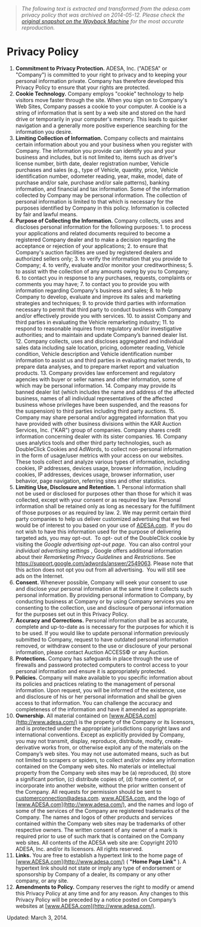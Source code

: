 > *The following text is extracted and transformed from the adesa.com privacy policy that was archived on 2014-05-12. Please check the [original snapshot on the Wayback Machine](https://web.archive.org/web/20140512220640id_/http%3A//www.adesa.com/privacy-policy) for the most accurate reproduction.*

# Privacy Policy

  1. **Commitment to Privacy Protection.** ADESA, Inc. ("ADESA" or "Company") is committed to your right to privacy and to keeping your personal information private. Company has therefore developed this Privacy Policy to ensure that your rights are protected.
  2.  **Cookie Technology.** Company employs "cookie" technology to help visitors move faster through the site. When you sign on to Company's Web Sites, Company passes a cookie to your computer. A cookie is a string of information that is sent by a web site and stored on the hard drive or temporarily in your computer's memory. This leads to quicker navigation and a generally more positive experience searching for the information you desire.
  3.  **Limiting Collection of Information.** Company collects and maintains certain information about you and your business when you register with Company. The information you provide can identify you and your business and includes, but is not limited to, items such as driver's license number, birth date, dealer registration number, Vehicle purchases and sales (e.g., type of Vehicle, quantity, price, Vehicle identification number, odometer reading, year, make, model, date of purchase and/or sale, purchase and/or sale patterns), banking information, and financial and tax information. Some of the information collected by Company may be personal information. The collection of personal information is limited to that which is necessary for the purposes identified by Company in this policy. Information is collected by fair and lawful means.
  4.  **Purpose of Collecting the Information.** Company collects, uses and discloses personal information for the following purposes:
    1. to process your applications and related documents required to become a registered Company dealer and to make a decision regarding the acceptance or rejection of your applications;
    2. to ensure that Company's auction facilities are used by registered dealers and authorized sellers only;
    3. to verify the information that you provide to Company;
    4. to verify, evaluate and/or monitor your creditworthiness;
    5. to assist with the collection of any amounts owing by you to Company;
    6. to contact you in response to any purchases, requests, complaints or comments you may have;
    7. to contact you to provide you with information regarding Company's business and sales;
    8. to help Company to develop, evaluate and improve its sales and marketing strategies and techniques;
    9. to provide third parties with information necessary to permit that third party to conduct business with Company and/or effectively provide you with services.
    10. to assist Company and third parties in evaluating the Vehicle remarketing industry;
    11. to respond to reasonable inquires from regulatory and/or investigative authorities; and to maintain and update Company’s banned dealer list.
    12. Company collects, uses and discloses aggregated and individual sales data including sale location, pricing, odometer reading, Vehicle condition, Vehicle description and Vehicle identification number information to assist us and third parties in evaluating market trends, to prepare data analyses, and to prepare market report and valuation products.
    13. Company provides law enforcement and regulatory agencies with buyer or seller names and other information, some of which may be personal information.
    14. Company may provide its banned dealer list (which includes the name and address of the affected business, names of all individual representatives of the affected business whose privileges have been suspended, and the reasons for the suspension) to third parties including third party auctions.
    15. Company may share personal and/or aggregated information that you have provided with other business divisions within the KAR Auction Services, Inc. ("KAR") group of companies. Company shares credit information concerning dealer with its sister companies.
    16. Company uses analytics tools and other third party technologies, such as DoubleClick Cookies and AdWords, to collect non-personal information in the form of usage/user metrics with your access on our websites.  These tools collect and analyze various types of information, including cookies, IP addresses, devices usage, browser information, including cookies, IP addresses, devices usage, browser information, user behavior, page navigation, referring sites and other statistics.
  5.  **Limiting Use, Disclosure and Retention.**
    1. Personal information shall not be used or disclosed for purposes other than those for which it was collected, except with your consent or as required by law. Personal information shall be retained only as long as necessary for the fulfillment of those purposes or as required by law.
    2. We may permit certain third party companies to help us deliver customized advertising that we feel would be of interest to you based on your use of [ADESA.com](http://www.adesa.com/).  If you do not wish to have this information used for the purpose of delivering targeted ads, you may opt-out.  To opt- out of the DoubleClick cookie by visiting the _Google advertising opt-out page_.  You can also control your _individual advertising settings_ , Google offers additional information about their _Remarketing Privacy Guidelines_ and _Restrictions_. See <https://support.google.com/adwords/answer/2549063>. Please note that this action does not opt you out from all advertising.  You will still see ads on the Internet.
  6.  **Consent.** Whenever possible, Company will seek your consent to use and disclose your personal information at the same time it collects such personal information. By providing personal information to Company, by conducting business at Company or by using Company services you are consenting to the collection, use and disclosure of personal information for the purposes set out in this Privacy Policy.
  7.  **Accuracy and Corrections.** Personal information shall be as accurate, complete and up-to-date as is necessary for the purposes for which it is to be used. If you would like to update personal information previously submitted to Company, request to have outdated personal information removed, or withdraw consent to the use or disclosure of your personal information, please contact Auction ACCESS© or any Auction.
  8.  **Protections.** Company has safeguards in place through the use of firewalls and password protected computers to control access to your personal information and ensure it is appropriately protected.
  9.  **Policies.** Company will make available to you specific information about its policies and practices relating to the management of personal information. Upon request, you will be informed of the existence, use and disclosure of his or her personal information and shall be given access to that information. You can challenge the accuracy and completeness of the information and have it amended as appropriate.
  10.  **Ownership.** All material contained on [www.ADESA.com](http://www.adesa.com/) is the property of the Company or its licensors, and is protected under the appropriate jurisdictions copyright laws and international conventions. Except as explicitly provided by Company, you may not transmit, display, reproduce, distribute, modify, create-derivative works from, or otherwise exploit any of the materials on the Company’s web sites. You may not use automated means, such as but not limited to scrapers or spiders, to collect and/or index any information contained on the Company web sites. No materials or intellectual property from the Company web sites may be (a) reproduced, (b) store a significant portion, (c) distribute copies of, (d) frame content of, or incorporate into another website, without the prior written consent of the Company. All requests for permission should be sent to [customerconnection@adesa.com](mailto:customerconnection@adesa.com). www.ADESA.com, and the logo of [www.ADESA.com](http://www.adesa.com/), and the names and logo of some of the services of the Company are registered trademarks of the Company. The names and logos of other products and services contained within the Company web sites may be trademarks of other respective owners. The written consent of any owner of a mark is required prior to use of such mark that is contained on the Company web sites. All contents of the ADESA web site are: Copyright 2010 ADESA, Inc. and/or its licensors. All rights reserved.
  11.  **Links.** You are free to establish a hypertext link to the home page of [www.ADESA.com](http://www.adesa.com/) ( **"Home Page Link"** ). A hypertext link should not state or imply any type of endorsement or sponsorship by Company of a dealer, its company or any other company, or any site. 
  12. **Amendments to Policy.** Company reserves the right to modify or amend this Privacy Policy at any time and for any reason. Any changes to this Privacy Policy will be preceded by a notice posted on Company’s websites at [www.ADESA.com](http://www.adesa.com/).



Updated: March 3, 2014.
